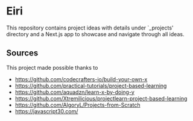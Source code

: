 # Eiri

This repository contains project ideas with details under `\_projects' directory and a Next.js app to showcase and navigate through all ideas.

## Sources

This project made possible thanks to

- https://github.com/codecrafters-io/build-your-own-x
- https://github.com/practical-tutorials/project-based-learning
- https://github.com/aquadzn/learn-x-by-doing-y
- https://github.com/Xtremilicious/projectlearn-project-based-learning
- https://github.com/AlgoryL/Projects-from-Scratch
- https://javascript30.com/
